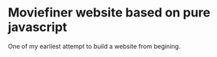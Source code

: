 # Moviefiner website based on pure javascript

One of my earliest attempt to build a website from begining.
